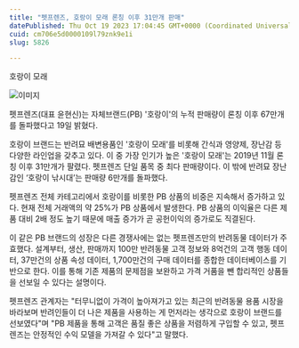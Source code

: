 ```yaml
---
title: "펫프렌즈, 호랑이 모래 론칭 이후 31만개 판매"
datePublished: Thu Oct 19 2023 17:04:45 GMT+0000 (Coordinated Universal Time)
cuid: cm706e5d0000109l79znk9e1i
slug: 5826

---
```



호랑이 모래

![이미지](https://cdn.hashnode.com/res/hashnode/image/upload/v1739259822658/e9fe5259-6ef0-41ea-809e-a625242b03ee.png)

펫프렌즈(대표 윤현신)는 자체브랜드(PB) '호랑이'의 누적 판매량이 론칭 이후 67만개를 돌파했다고 19일 밝혔다.

호랑이 브랜드는 반려묘 배변용품인 '호랑이 모래'를 비롯해 간식과 영양제, 장난감 등 다양한 라인업을 갖추고 있다. 이 중 가장 인기가 높은 '호랑이 모래'는 2019년 11월 론칭 이후 31만개가 팔렸다. 펫프렌즈 단일 품목 중 최다 판매량이다. 이 밖에 반려묘 장난감인 ‘호랑이 낚시대’는 판매량 6만개를 돌파했다.

펫프렌즈 전체 카테고리에서 호랑이를 비롯한 PB 상품의 비중은 지속해서 증가하고 있다. 현재 전체 거래액의 약 25%가 PB 상품에서 발생한다. PB 상품의 이익율은 다른 제품 대비 2배 정도 높기 때문에 매출 증가가 곧 공헌이익의 증가로도 직결된다.

이 같은 PB 브랜드의 성장은 다른 경쟁사에는 없는 펫프렌즈만의 반려동물 데이터가 주효했다. 설계부터, 생산, 판매까지 100만 반려동물 고객 정보와 8억건의 고객 행동 데이터, 37만건의 상품 속성 데이터, 1,700만건의 구매 데이터를 종합한 데이터베이스를 기반으로 한다. 이를 통해 기존 제품의 문제점을 보완하고 가격 거품을 뺀 합리적인 상품들을 선보일 수 있다는 설명이다.

펫프렌즈 관계자는 "터무니없이 가격이 높아져가고 있는 최근의 반려동물 용품 시장을 바라보며 반려인들이 더 나은 제품을 사용하는 게 먼저라는 생각으로 호랑이 브랜드를 선보였다"며 "PB 제품을 통해 고객은 품질 좋은 상품을 저렴하게 구입할 수 있고, 펫프렌즈는 안정적인 수익 모델을 가져갈 수 있다"고 말했다.
